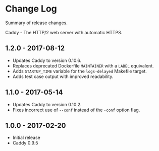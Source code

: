 # Change Log

Summary of release changes.

Caddy - The HTTP/2 web server with automatic HTTPS.

## 1.2.0 - 2017-08-12

- Updates Caddy to version 0.10.6.
- Replaces deprecated Dockerfile `MAINTAINER` with a `LABEL` equivalent.
- Adds `STARTUP_TIME` variable for the `logs-delayed` Makefile target.
- Adds test case output with improved readability.

## 1.1.0 - 2017-05-14

- Updates Caddy to version 0.10.2. 
- Fixes incorrect use of `--conf` instead of the `-conf` option flag.

## 1.0.0 - 2017-02-20

- Initial release
- Caddy 0.9.5
